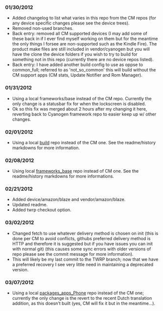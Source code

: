 ### 01/30/2012
* Added changelog to list what varies in this repo from the CM repos (for any device specific changes please see the device trees).
* Removed non-used branches.
* Back entry: removed all CM supported devices (I may add some of these back in if I ever find myself working on them but for the meantime the only things I forsee are non-supported such as the Kindle Fire). The product make files are still included in vendor/cyanogen but you will have the clone the device folders if you wish to try to build for something not in this repo (currently there are no device repos listed).
* Back entry: I have added another build config to use as oppse to common_full; referred to as 'not_so_common' this will build without the CM support apps (CM stats, Update Notifier and Rom Manager).

### 01/31/2012
* Using a local frameworks/base instead of the CM repo. Currently the only change is a statusbar fix for when the lockscreen is disabled.
* Ok so this fix was merged about 2 hours after my changing it here, reverting back to Cyanogen framework repo to easier keep up w/ other changes.

### 02/01/2012
* Using a local [build](https://github.com/IngCr3at1on/android_build) repo instead of the CM one. See the readme/history markdowns for more information.

### 02/08/2012
* Using local [frameworks_base](https://github.com/IngCr3at1on/android_frameworks_base) repo instead of CM one. See the readme/history markdowns for more informations.

### 02/21/2012
* Added device/amazon/blaze and vendor/amazon/blaze.
* Updated readme.
* Added twrp checkout option.

### 03/02/2012
* Changed fetch to use whatever delivery method is chosen on init (this is done per CM to avoid conflicts, githubs preferred delivery method is HTTP and therefore it is suggested but if you have issues you can init with normal git) (this causes some sync errors with older versions of repo please see the commit message for more information).
* This will likely be my last commit to the TWRP branch; now that we have a preferred recovery I see very little need in maintaining a deprecated version.

### 03/07/2012
* Using a local [packages_apps_Phone](https://github.com/IngCr3at1on/android_packages_apps_Phone) repo instead of the CM one; currently the only change is the revert to the recent Dutch translation addition, as this doesn't built (yes, CM will fix it but in the meantime...).
